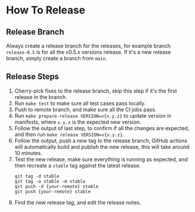 # How To Release

## Release Branch

Always create a release branch for the releases, for example branch `release-0.5` is for all the v0.5.x versions release. If it's a new release branch, simply create a branch from `main`.

## Release Steps

1. Cherry-pick fixes to the release branch, skip this step if it's the first release in the branch.
1. Run `make test` to make sure all test cases pass locally.
1. Push to remote branch, and make sure all the CI jobs pass.
1. Run `make prepare-release VERSION=v{x.y.z}` to update version in manifests, where `x.y.x` is the expected new version.
1. Follow the output of last step, to confirm if all the changes are expected, and then run `make release VERSION=v{x.y.z}`.
1. Follow the output, push a new tag to the release branch, GitHub actions will automatically build and publish the new release, this will take around 10 minutes.
1. Test the new release, make sure everything is running as expected, and then recreate a `stable` tag against the latest release.
   ```shell
   git tag -d stable
   git tag -a stable -m stable
   git push -d {your-remote} stable
   git push {your-remote} stable
   ```
1. Find the new release tag, and edit the release notes.

